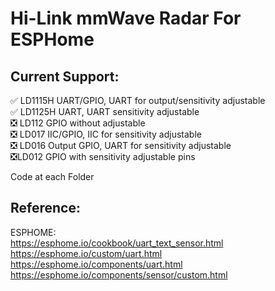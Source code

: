 # Hi-Link mmWave Radar For ESPHome
## Current Support:
:white_check_mark: LD1115H UART/GPIO, UART for output/sensitivity adjustable   
:white_check_mark: LD1125H UART, UART sensitivity adjustable   
:negative_squared_cross_mark: LD112 GPIO without adjustable   
:negative_squared_cross_mark: LD017 IIC/GPIO, IIC for sensitivity adjustable   
:negative_squared_cross_mark: LD016 Output GPIO, UART for sensitivity adjustable   
:negative_squared_cross_mark:LD012 GPIO with sensitivity adjustable pins

Code at each Folder   

## Reference:  
  ESPHOME:  
    <https://esphome.io/cookbook/uart_text_sensor.html>  
    https://esphome.io/custom/uart.html  
    https://esphome.io/components/uart.html  
    https://esphome.io/components/sensor/custom.html   
